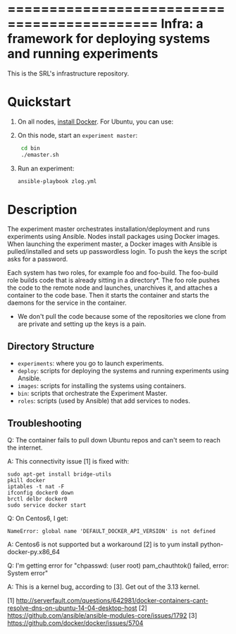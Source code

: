 ============================================
Infra: a framework for deploying systems and running experiments
============================================

This is the SRL's infrastructure repository. 

Quickstart
==========

1. On all nodes, [install Docker](https://docs.docker.com/installation). For Ubuntu, you can use:

2. On this node, start an ``experiment master``:

    ```bash
     cd bin
     ./emaster.sh
     ```

3. Run an experiment:

    ```bash
    ansible-playbook zlog.yml
    ```

Description
===========

The experiment master orchestrates installation/deployment and runs experiments using Ansible. Nodes install packages using Docker images. When launching the experiment master, a Docker images with Ansible is pulled/installed and sets up passwordless login. To push the keys the script asks for a password.

Each system has two roles, for example foo and foo-build. The foo-build role builds code that is already sitting in a directory*. The foo role pushes the code to the remote node and launches, unarchives it, and attaches a container to the code base. Then it starts the container and starts the daemons for the service in the container.

* We don't pull the code because some of the repositories we clone from are private and setting up the keys is a pain.

Directory Structure
-------------------

- ``experiments``: where you go to launch experiments. 
- ``deploy``: scripts for deploying the systems and running experiments using Ansible.
- ``images``: scripts for installing the systems using containers. 
- ``bin``: scripts that orchestrate the Experiment Master.
- ``roles``: scripts (used by Ansible) that add services to nodes.

Troubleshooting
---
Q: The container fails to pull down Ubuntu repos and can't seem to reach the internet.

A: This connectivity issue [1] is fixed with:

    sudo apt-get install bridge-utils
    pkill docker
    iptables -t nat -F
    ifconfig docker0 down
    brctl delbr docker0
    sudo service docker start

Q: On Centos6, I get:

    NameError: global name 'DEFAULT_DOCKER_API_VERSION' is not defined

A: Centos6 is not supported but a workaround [2] is to yum install python-docker-py.x86_64

Q: I'm getting error for "chpasswd: (user root) pam_chauthtok() failed, error: System error"

A: This is a kernel bug, according to [3]. Get out of the 3.13 kernel.

[1] http://serverfault.com/questions/642981/docker-containers-cant-resolve-dns-on-ubuntu-14-04-desktop-host
[2] https://github.com/ansible/ansible-modules-core/issues/1792
[3] https://github.com/docker/docker/issues/5704
